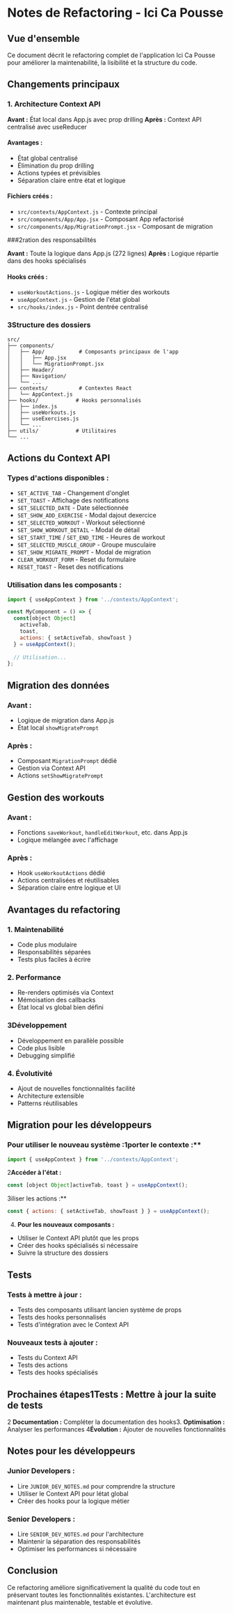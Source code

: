 # Notes de Refactoring - Ici Ca Pousse

## Vue d'ensemble

Ce document décrit le refactoring complet de l'application Ici Ca Pousse pour améliorer la maintenabilité, la lisibilité et la structure du code.

## Changements principaux

### 1. Architecture Context API

**Avant :** État local dans App.js avec prop drilling
**Après :** Context API centralisé avec useReducer

#### Avantages :
- État global centralisé
- Élimination du prop drilling
- Actions typées et prévisibles
- Séparation claire entre état et logique

#### Fichiers créés :
- `src/contexts/AppContext.js` - Contexte principal
- `src/components/App/App.jsx` - Composant App refactorisé
- `src/components/App/MigrationPrompt.jsx` - Composant de migration

###2ration des responsabilités

**Avant :** Toute la logique dans App.js (272 lignes)
**Après :** Logique répartie dans des hooks spécialisés

#### Hooks créés :
- `useWorkoutActions.js` - Logique métier des workouts
- `useAppContext.js` - Gestion de l'état global
- `src/hooks/index.js` - Point dentrée centralisé

### 3Structure des dossiers

```
src/
├── components/
│   ├── App/           # Composants principaux de l'app
│   │   ├── App.jsx
│   │   └── MigrationPrompt.jsx
│   ├── Header/
│   ├── Navigation/
│   └── ...
├── contexts/          # Contextes React
│   └── AppContext.js
├── hooks/            # Hooks personnalisés
│   ├── index.js
│   ├── useWorkouts.js
│   ├── useExercises.js
│   └── ...
├── utils/            # Utilitaires
└── ...
```

## Actions du Context API

### Types d'actions disponibles :
- `SET_ACTIVE_TAB` - Changement d'onglet
- `SET_TOAST` - Affichage des notifications
- `SET_SELECTED_DATE` - Date sélectionnée
- `SET_SHOW_ADD_EXERCISE` - Modal dajout dexercice
- `SET_SELECTED_WORKOUT` - Workout sélectionné
- `SET_SHOW_WORKOUT_DETAIL` - Modal de détail
- `SET_START_TIME` / `SET_END_TIME` - Heures de workout
- `SET_SELECTED_MUSCLE_GROUP` - Groupe musculaire
- `SET_SHOW_MIGRATE_PROMPT` - Modal de migration
- `CLEAR_WORKOUT_FORM` - Reset du formulaire
- `RESET_TOAST` - Reset des notifications

### Utilisation dans les composants :

```javascript
import { useAppContext } from '../contexts/AppContext';

const MyComponent = () => {
  const[object Object] 
    activeTab, 
    toast, 
    actions: { setActiveTab, showToast } 
  } = useAppContext();
  
  // Utilisation...
};
```

## Migration des données

### Avant :
- Logique de migration dans App.js
- État local `showMigratePrompt`

### Après :
- Composant `MigrationPrompt` dédié
- Gestion via Context API
- Actions `setShowMigratePrompt`

## Gestion des workouts

### Avant :
- Fonctions `saveWorkout`, `handleEditWorkout`, etc. dans App.js
- Logique mélangée avec l'affichage

### Après :
- Hook `useWorkoutActions` dédié
- Actions centralisées et réutilisables
- Séparation claire entre logique et UI

## Avantages du refactoring

### 1. Maintenabilité
- Code plus modulaire
- Responsabilités séparées
- Tests plus faciles à écrire

### 2. Performance
- Re-renders optimisés via Context
- Mémoisation des callbacks
- État local vs global bien défini

### 3Développement
- Développement en parallèle possible
- Code plus lisible
- Debugging simplifié

### 4. Évolutivité
- Ajout de nouvelles fonctionnalités facilité
- Architecture extensible
- Patterns réutilisables

## Migration pour les développeurs

### Pour utiliser le nouveau système :1porter le contexte :**
```javascript
import { useAppContext } from '../contexts/AppContext';
```
2**Accéder à l'état :**
```javascript
const [object Object]activeTab, toast } = useAppContext();
```
3iliser les actions :**
```javascript
const { actions: { setActiveTab, showToast } } = useAppContext();
```

4. **Pour les nouveaux composants :**
- Utiliser le Context API plutôt que les props
- Créer des hooks spécialisés si nécessaire
- Suivre la structure des dossiers

## Tests

### Tests à mettre à jour :
- Tests des composants utilisant lancien système de props
- Tests des hooks personnalisés
- Tests d'intégration avec le Context API

### Nouveaux tests à ajouter :
- Tests du Context API
- Tests des actions
- Tests des hooks spécialisés

## Prochaines étapes1**Tests :** Mettre à jour la suite de tests
2 **Documentation :** Compléter la documentation des hooks3. **Optimisation :** Analyser les performances
4**Évolution :** Ajouter de nouvelles fonctionnalités

## Notes pour les développeurs

### Junior Developers :
- Lire `JUNIOR_DEV_NOTES.md` pour comprendre la structure
- Utiliser le Context API pour létat global
- Créer des hooks pour la logique métier

### Senior Developers :
- Lire `SENIOR_DEV_NOTES.md` pour l'architecture
- Maintenir la séparation des responsabilités
- Optimiser les performances si nécessaire

## Conclusion

Ce refactoring améliore significativement la qualité du code tout en préservant toutes les fonctionnalités existantes. L'architecture est maintenant plus maintenable, testable et évolutive. 